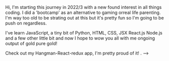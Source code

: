 
Hi, I'm starting this journey in 2022/3 with a new found interest in all things coding. I did a 'bootcamp' as an alternative to gaming orreal life parenting.
I'm way too old to be strating out at this but it's pretty fun so I'm going to be push on regardless.

I've learn JavaScript, a tiny bit of Python, HTML, CSS, JSX React.js Node.js and a few other little bit and now I hope to wow you all with me ongoing output of gold
pure gold!

Check out my Hangman-React-redux app, I'm pretty proud of it!
.
-->
